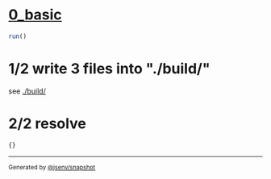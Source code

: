 # [0_basic](../../bundling_css.test.mjs#L14)

```js
run()
```

# 1/2 write 3 files into "./build/"

see [./build/](./build/)

# 2/2 resolve

```js
{}
```

---

<sub>
  Generated by <a href="https://github.com/jsenv/core/tree/main/packages/independent/snapshot">@jsenv/snapshot</a>
</sub>
